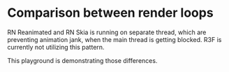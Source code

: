 # Comparison between render loops

RN Reanimated and RN Skia is running on separate thread, which are preventing animation jank, when the main thread is getting blocked.
R3F is currently not utilizing this pattern.

This playground is demonstrating those differences.
